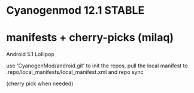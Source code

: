 Cyanogenmod 12.1 STABLE
================================
manifests + cherry-picks (milaq)
================================

Android 5.1 Lollipop

use 'CyanogenMod/android.git' to init the repos.
pull the local manifest to .repo/local_manifests/local_manifest.xml and repo sync

(cherry pick when needed)
